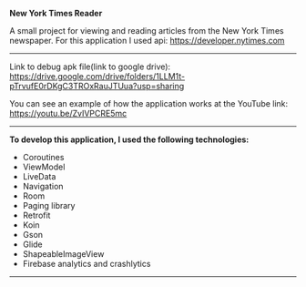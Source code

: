 **New York Times Reader**

A small project for viewing and reading articles from the New York Times newspaper.
For this application I used api: https://developer.nytimes.com

---

Link to debug apk file(link to google drive): https://drive.google.com/drive/folders/1LLM1t-pTrvufE0rDKgC3TROxRauJTUua?usp=sharing

You can see an example of how the application works at the YouTube link: https://youtu.be/ZvIVPCRE5mc

---

**To develop this application, I used the following technologies:**

 * Coroutines
 * ViewModel
 * LiveData
 * Navigation
 * Room
 * Paging library
 * Retrofit
 * Koin
 * Gson
 * Glide
 * ShapeableImageView
 * Firebase analytics and crashlytics

 ---